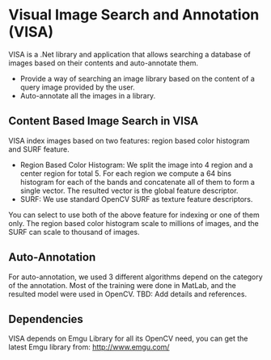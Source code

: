 Visual Image Search and Annotation (VISA)
=========================================

VISA is a .Net library and application that allows searching a database of images based on their contents and auto-annotate them. 

 - Provide a way of searching an image library based on the content of a query image provided by the user.
 - Auto-annotate all the images in a library.

Content Based Image Search in VISA
----------------------------------

VISA index images based on two features: region based color histogram and SURF feature.

 - Region Based Color Histogram: We split the image into 4 region and a center region for total 5. For each region we compute a 64 bins histogram for each of the bands and concatenate all of them to form a single vector. The resulted vector is the global feature descriptor.
 - SURF: We use standard OpenCV SURF as texture feature descriptors.

You can select to use both of the above feature for indexing or one of them only. The region based color histogram scale to millions of images, and the SURF can scale to thousand of images.
 
Auto-Annotation
---------------
 
For auto-annotation, we used 3 different algorithms depend on the category of the annotation. Most of the training were done in MatLab, and the resulted model were used in OpenCV. TBD: Add details and references.
 
Dependencies
------------
VISA depends on Emgu Library for all its OpenCV need, you can get the latest Emgu library from: http://www.emgu.com/
  
